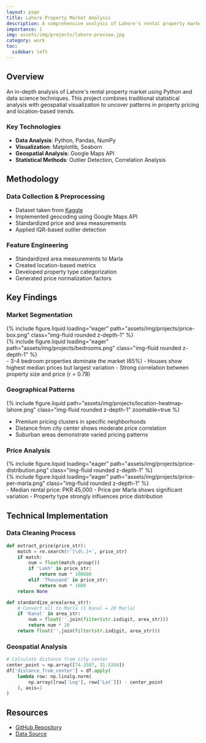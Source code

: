 ```yaml
---
layout: page
title: Lahore Property Market Analysis
description: A comprehensive analysis of Lahore's rental property market using data analytics and geospatial visualization
importance: 1
img: assets/img/projects/lahore-preview.jpg
category: work
toc:
  sidebar: left
---
```


## Overview

An in-depth analysis of Lahore's rental property market using Python and data science techniques. This project combines traditional statistical analysis with geospatial visualization to uncover patterns in property pricing and location-based trends.

### Key Technologies
- **Data Analysis**: Python, Pandas, NumPy
- **Visualization**: Matplotlib, Seaborn
- **Geospatial Analysis**: Google Maps API
- **Statistical Methods**: Outlier Detection, Correlation Analysis

## Methodology

### Data Collection & Preprocessing
- Dataset taken from [Kaggle](https://www.kaggle.com/datasets/sherafgunmetla/lahore-property-rents) 
- Implemented geocoding using Google Maps API
- Standardized price and area measurements
- Applied IQR-based outlier detection

### Feature Engineering
- Standardized area measurements to Marla
- Created location-based metrics
- Developed property type categorization
- Generated price normalization factors

## Key Findings

### Market Segmentation
<div class="row">
    <div class="col-sm mt-3 mt-md-0">
        {% include figure.liquid loading="eager" path="assets/img/projects/price-box.png" class="img-fluid rounded z-depth-1" %}
    </div>
    <div class="col-sm mt-3 mt-md-0">
        {% include figure.liquid loading="eager" path="assets/img/projects/bedrooms.png" class="img-fluid rounded z-depth-1" %}
    </div>
</div>
- 3-4 bedroom properties dominate the market (65%)
- Houses show highest median prices but largest variation
- Strong correlation between property size and price (r = 0.78)

### Geographical Patterns
{% include figure.liquid path="assets/img/projects/location-heatmap-lahore.png" class="img-fluid rounded z-depth-1" zoomable=true %}
- Premium pricing clusters in specific neighborhoods
- Distance from city center shows moderate price correlation
- Suburban areas demonstrate varied pricing patterns

### Price Analysis
<div class="row">
    <div class="col-sm mt-3 mt-md-0">
        {% include figure.liquid loading="eager" path="assets/img/projects/price-distribution.png" class="img-fluid rounded z-depth-1" %}
    </div>
    <div class="col-sm mt-3 mt-md-0">
        {% include figure.liquid loading="eager" path="assets/img/projects/price-per-marla.png" class="img-fluid rounded z-depth-1" %}
    </div>
</div>
- Median rental price: PKR 45,000
- Price per Marla shows significant variation
- Property type strongly influences price distribution

## Technical Implementation

### Data Cleaning Process
```python
def extract_price(price_str):
    match = re.search(r'[\d\.]+', price_str)
    if match:
        num = float(match.group())
        if 'Lakh' in price_str:
            return num * 100000
        elif 'Thousand' in price_str:
            return num * 1000
    return None
```

```python
def standardize_area(area_str):
    # Convert all to Marla (1 Kanal = 20 Marla)
    if 'Kanal' in area_str:
        num = float(''.join(filter(str.isdigit, area_str)))
        return num * 20
    return float(''.join(filter(str.isdigit, area_str)))
```

### Geospatial Analysis
```python
# Calculate distance from city center
center_point = np.array([74.3587, 31.5204])
df['distance_from_center'] = df.apply(
    lambda row: np.linalg.norm(
        np.array([row['Lng'], row['Lat']]) - center_point
    ), axis=1
)
```

## Resources

- [GitHub Repository](https://github.com/Ahmad-Alam/lahore-rent-2022-eda)
- [Data Source](https://www.kaggle.com/datasets/sherafgunmetla/lahore-property-rents)


